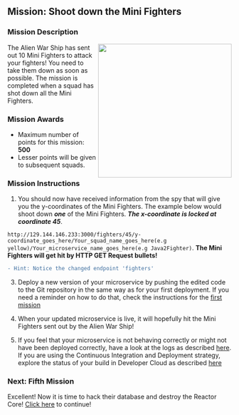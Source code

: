 ## Mission: Shoot down the Mini Fighters ##

### Mission Description ###

<img align="right" src="../images/fighters.png" width = "300px">
The Alien War Ship has sent out 10 Mini Fighters to attack your fighters! You need to take them down as soon as possible. The mission is completed when a squad has shot down all the Mini Fighters.

### Mission Awards ###

- Maximum number of points for this mission: **500**
- Lesser points will be given to subsequent squads.

### Mission Instructions ###

1. You should now have received information from the spy that will give you the y-coordinates of the Mini Fighters. The example below would shoot down ***one*** of the Mini Fighters. ***The x-coordinate is locked at coordinate 45***.

```http://129.144.146.233:3000/fighters/45/y-coordinate_goes_here/Your_squad_name_goes_here(e.g yellow)/Your_microservice_name_goes_here(e.g Java2Fighter)```. **The Mini Fighters will get hit by HTTP GET Request bullets!**

```diff
- Hint: Notice the changed endpoint 'fighters'
```

3. Deploy a new version of your microservice by pushing the edited code to the Git repository in the same way as for your first deployment. If you need a reminder on how to do that, check the instructions for the [first mission](deploy.md)

3. When your updated microservice is live, it will hopefully hit the Mini Fighters sent out by the Alien War Ship!

4. If you feel that your microservice is not behaving correctly or might not have been deployed correctly, have a look at the logs as described [here](../logs.md). If you are using the Continuous Integration and Deployment strategy, explore the status of your build in Developer Cloud as described [here](../devcs.md)

### Next: Fifth Mission ###

Excellent! Now it is time to hack their database and destroy the Reactor Core! [Click here](database.md) to continue!
